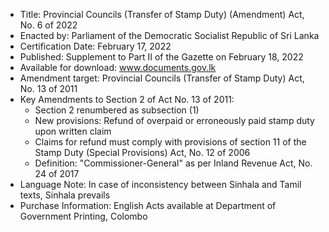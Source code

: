 - Title: Provincial Councils (Transfer of Stamp Duty) (Amendment) Act, No. 6 of 2022
- Enacted by: Parliament of the Democratic Socialist Republic of Sri Lanka
- Certification Date: February 17, 2022
- Published: Supplement to Part II of the Gazette on February 18, 2022
- Available for download: www.documents.gov.lk
- Amendment target: Provincial Councils (Transfer of Stamp Duty) Act, No. 13 of 2011
- Key Amendments to Section 2 of Act No. 13 of 2011:
  - Section 2 renumbered as subsection (1)
  - New provisions: Refund of overpaid or erroneously paid stamp duty upon written claim
  - Claims for refund must comply with provisions of section 11 of the Stamp Duty (Special Provisions) Act, No. 12 of 2006
  - Definition: "Commissioner-General" as per Inland Revenue Act, No. 24 of 2017
- Language Note: In case of inconsistency between Sinhala and Tamil texts, Sinhala prevails
- Purchase Information: English Acts available at Department of Government Printing, Colombo
